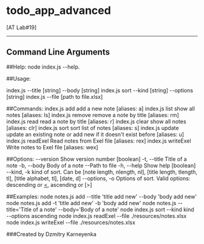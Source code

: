 # todo_app_advanced

[AT Lab#19] 

----------------------
Command Line Arguments
----------------------

##Help: node index.js --help.

##Usage:

  index.js <cmd> --title [string] --body [string]
  index.js sort --kind [string] --options [string]
  index.js <cmd> --file [path to file.xlsx]

##Commands:
  index.js add        add a new note                                [aliases: a]
  index.js list       show all notes                               [aliases: ls]
  index.js remove     remove a note by title                       [aliases: rm]
  index.js read       read a note by title                          [aliases: r]
  index.js clear      show all notes                              [aliases: clr]
  index.js sort       sort list of notes                            [aliases: s]
  index.js update     update an existing note or add new if it doesn't exist
                      before                                        [aliases: u]
  index.js readExel   Read notes from Exel file                   [aliases: rex]
  index.js writeExel  Write notes to Exel file                    [aliases: wex]

##Options:
  --version       Show version number                                  [boolean]
  -t, --title     Title of a note
  -b, --body      Body of a note
  --Path to file
  -h, --help      Show help                                            [boolean]
  --kind, -k      kind of sort. Can be [note length, nlength, nl], [title
                  length, tlength, tl], [title alphabet, tl], [date, d]
  --options, -o   Options of sort.
                  Valid options: descending or [<](default), ascending or [>]

##Examples:
  node notes.js add --title 'title add new' --body 'body add new'
  node notes.js add -t 'title add new' -b 'body add new'
  node notes.js <cmd> --title='Title of a note' --body='Body of a note'
  node index.js sort --kind kind --options ascending
  node index.js readExel --file ./resources/notes.xlsx
  node index.js writeExel --file ./resources/notes.xlsx

###Created by Dzmitry Karneyenka
